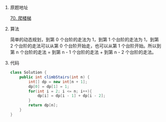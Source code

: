 1. 原题地址

   [70. 爬楼梯](https://leetcode-cn.com/problems/climbing-stairs/)

2. 算法

   简单的动态规划，到第 0 个台阶的走法为 1，到第 1 个台阶的走法为 1，到第 2 个台阶的走法可以从第 0 个台阶开始走，也可以从第 1 个台阶开始。所以到第 n 个台阶的走法 = 到第 n - 1 个台阶的走法 + 到第 n - 2  个台阶的走法。

3. 代码

   ```java
   class Solution {
       public int climbStairs(int n) {
           int[] dp = new int[n + 1];
           dp[0] = dp[1] = 1;
           for(int i = 2; i <= n; i++){
               dp[i] = dp[i - 1] + dp[i - 2];
           }
           return dp[n];
       }
   }
   ```

   

